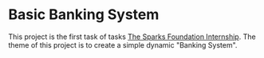 # Basic Banking System
This project is the first task of tasks [The Sparks Foundation Internship](https://www.thesparksfoundationsingapore.org/).
The theme of this project is to create a simple dynamic "Banking System". 
